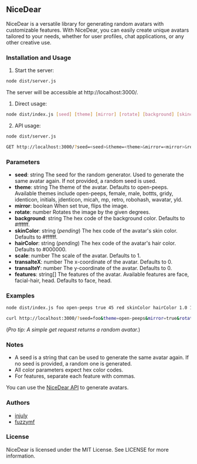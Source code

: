 ## NiceDear

NiceDear is a versatile library for generating random avatars with customizable features. With NiceDear, you can easily create unique avatars tailored to your needs, whether for user profiles, chat applications, or any other creative use.

### Installation and Usage

1. Start the server:

```bash
node dist/server.js
```

The server will be accessible at http://localhost:3000/.

1. Direct usage:

```bash
node dist/index.js [seed] [theme] [mirror] [rotate] [background] [skincolor] [hairColor] [scale] [transalteX] [transalteY] [features]
```

2. API usage:

```bash
node dist/server.js
```

```bash
GET http://localhost:3000/?seed=<seed>&theme=<theme>&mirror=<mirror>&rotate=<rotate>&background=<background>&skincolor=<skincolor>&hairColor=<hairColor>&scale=<scale>&transalteX=<transalteX>&transalteY=<transalteY>&features[]=feature1&features[]=feature2
```

### Parameters

- **seed**: string
The seed for the random generator. Used to generate the same avatar again. If not provided, a random seed is used.
- **theme**: string
The theme of the avatar. Defaults to open-peeps. Available themes include open-peeps, female, male, bottts, gridy, identicon, initials, jdenticon, micah, mp, retro, robohash, wavatar, yld.
- **mirror**: boolean
When set true, flips the image.
- **rotate**: number
Rotates the image by the given degrees.
- **background**: string
The hex code of the background color. Defaults to #ffffff.
- **skinColor**: string (*pending*)
The hex code of the avatar's skin color. Defaults to #ffffff.
- **hairColor**: string (*pending*)
The hex code of the avatar's hair color. Defaults to #000000.
- **scale**: number
The scale of the avatar. Defaults to 1.
- **transalteX**: number
The x-coordinate of the avatar. Defaults to 0.
- **transalteY**: number
The y-coordinate of the avatar. Defaults to 0.
- **features**: string[]
The features of the avatar. Available features are face, facial-hair, head. Defaults to face, head.

### Examples

```bash
node dist/index.js foo open-peeps true 45 red skinColor hairColor 1.0 10.0 20.0 face,facial-hair,head
```

```bash
curl http://localhost:3000/?seed=foo&theme=open-peeps&mirror=true&rotate=45&background=red&skincolor=skinColor&hairColor=hairColor&scale=1.0&transalteX=10.0&transalteY=20.0&&features=face,facial-hair,head
```

(*Pro tip: A simple get request returns a random avatar.*)

### Notes

- A seed is a string that can be used to generate the same avatar again. If no seed is provided, a random one is generated.
- All color parameters expect hex color codes.
- For features, separate each feature with commas.

You can use the [NiceDear API](https://api.nicedear.vip/) to generate avatars.


### Authors

- [injuly](https://injuly.in)
- [fuzzymf](https://anubhavp.dev)



### License

NiceDear is licensed under the MIT License. See LICENSE for more information.
